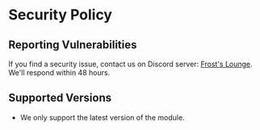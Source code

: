 # Security Policy

## Reporting Vulnerabilities
If you find a security issue, contact us on Discord server: [Frost's Lounge](https://discord.gg/RT5eC26qYa). We'll respond within 48 hours.

## Supported Versions
- We only support the latest version of the module.
